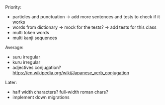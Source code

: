 Priority:
- particles and punctuation -> add more sentences and tests to check if it works
- words from dictionary
     -> mock for the tests?
     -> add tests for this class
- multi token words
- multi kanji sequences

Average:
- suru irregular
- kuru irregular
- adjectives conjugation? https://en.wikipedia.org/wiki/Japanese_verb_conjugation

Later:
- half width characters? full-width roman chars?
- implement down migrations
